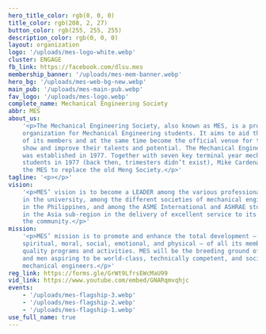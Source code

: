 ```yaml
---
hero_title_color: rgb(0, 0, 0)
title_color: rgb(208, 2, 27)
button_color: rgb(255, 255, 255)
description_color: rgb(0, 0, 0)
layout: organization
logo: '/uploads/mes-logo-white.webp'
cluster: ENGAGE
fb_link: https://facebook.com/dlsu.mes
membership_banner: '/uploads/mes-mem-banner.webp'
hero_bg: '/uploads/mes-web-bg-new.webp'
main_pub: '/uploads/mes-main-pub.webp'
fav_logo: '/uploads/mes-logo.webp'
complete_name: Mechanical Engineering Society
abbr: MES
about_us:
    '<p>The Mechanical Engineering Society, also known as MES, is a professional
    organization for Mechanical Engineering students. It aims to aid the academic needs
    of its members and at the same time become the official venue for the members to
    show and improve their talents and potential. The Mechanical Engineering Society
    was established in 1977. Together with seven key terminal year mechanical engineering
    students in 1977 (back then, trimesters didn’t exist), Mike Cardenas established
    the MES to replace the old Meng Society.</p>'
tagline: '<p></p>'
vision:
    '<p>MES’ vision is to become a LEADER among the various professional organizations
    in the university, among the different societies of mechanical engineering students
    in the Philippines, and among the ASME International and ASHRAE student sections
    in the Asia sub-region in the delivery of excellent service to its members and to
    the community.</p>'
mission:
    '<p>MES’ mission is to promote and enhance the total development – intellectual,
    spiritual, moral, social, emotional, and physical – of all its members through its
    quality programs and activities. MES will be the breeding ground of Lasallian women
    and men aspiring to be world-class, technically competent, and socially responsible
    mechanical engineers.</p>'
reg_link: https://forms.gle/GrWt9LfrsEWcMaU99
vid_link: https://www.youtube.com/embed/GNARqmvqhjc
events:
    - '/uploads/mes-flagship-3.webp'
    - '/uploads/mes-flagship-2.webp'
    - '/uploads/mes-flagship-1.webp'
use_full_name: true
---
```

